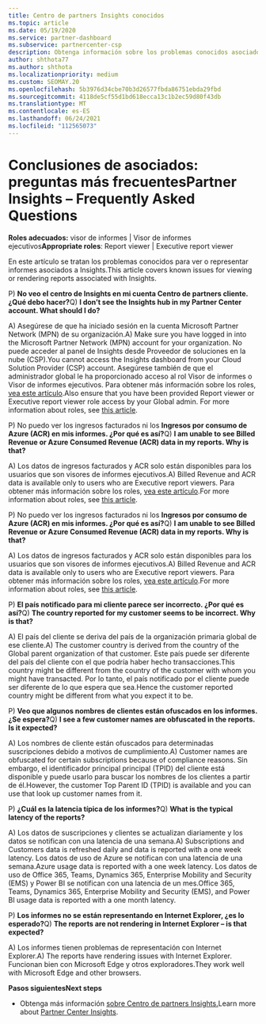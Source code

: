 ```yaml
---
title: Centro de partners Insights conocidos
ms.topic: article
ms.date: 05/19/2020
ms.service: partner-dashboard
ms.subservice: partnercenter-csp
description: Obtenga información sobre los problemas conocidos asociados a Centro de partners Insights (PCI). La información puede incluir problemas conocidos de representación o limitaciones de informes.
author: shthota77
ms.author: shthota
ms.localizationpriority: medium
ms.custom: SEOMAY.20
ms.openlocfilehash: 5b3976d34cbe70b3d26577fbda86751ebda29fbd
ms.sourcegitcommit: 4118de5cf55d1bd618ecca13c1b2ec59d80f43db
ms.translationtype: MT
ms.contentlocale: es-ES
ms.lasthandoff: 06/24/2021
ms.locfileid: "112565073"
---
```

# <a name="partner-insights--frequently-asked-questions"></a><span data-ttu-id="7b151-104">Conclusiones de asociados: preguntas más frecuentes</span><span class="sxs-lookup"><span data-stu-id="7b151-104">Partner Insights – Frequently Asked Questions</span></span>

<span data-ttu-id="7b151-105">**Roles adecuados:** visor de informes | Visor de informes ejecutivos</span><span class="sxs-lookup"><span data-stu-id="7b151-105">**Appropriate roles**: Report viewer | Executive report viewer</span></span>

<span data-ttu-id="7b151-106">En este artículo se tratan los problemas conocidos para ver o representar informes asociados a Insights.</span><span class="sxs-lookup"><span data-stu-id="7b151-106">This article covers known issues for viewing or rendering reports associated with Insights.</span></span>

<span data-ttu-id="7b151-107">P) **No veo el centro de Insights en mi cuenta Centro de partners cliente. ¿Qué debo hacer?**</span><span class="sxs-lookup"><span data-stu-id="7b151-107">Q) **I don’t see the Insights hub in my Partner Center account. What should I do?**</span></span>

<span data-ttu-id="7b151-108">A) Asegúrese de que ha iniciado sesión en la cuenta Microsoft Partner Network (MPN) de su organización.</span><span class="sxs-lookup"><span data-stu-id="7b151-108">A) Make sure you have logged in into the Microsoft Partner Network (MPN) account for your organization.</span></span> <span data-ttu-id="7b151-109">No puede acceder al panel de Insights desde Proveedor de soluciones en la nube (CSP).</span><span class="sxs-lookup"><span data-stu-id="7b151-109">You cannot access the Insights dashboard from your Cloud Solution Provider (CSP) account.</span></span> <span data-ttu-id="7b151-110">Asegúrese también de que el administrador global le ha proporcionado acceso al rol Visor de informes o Visor de informes ejecutivos.  Para obtener más información sobre los roles, [vea este artículo](./pci-roles.md).</span><span class="sxs-lookup"><span data-stu-id="7b151-110">Also ensure that you have been provided Report viewer or Executive report viewer role access by your Global admin.  For more information about roles, see [this article](./pci-roles.md).</span></span>

<span data-ttu-id="7b151-111">P) No puedo ver los ingresos facturados ni los **Ingresos por consumo de Azure (ACR) en mis informes. ¿Por qué es así?**</span><span class="sxs-lookup"><span data-stu-id="7b151-111">Q) **I am unable to see Billed Revenue or Azure Consumed Revenue (ACR) data in my reports. Why is that?**</span></span>

<span data-ttu-id="7b151-112">A) Los datos de ingresos facturados y ACR solo están disponibles para los usuarios que son visores de informes ejecutivos.</span><span class="sxs-lookup"><span data-stu-id="7b151-112">A) Billed Revenue and ACR data is available only to users who are Executive report viewers.</span></span>  <span data-ttu-id="7b151-113">Para obtener más información sobre los roles, [vea este artículo](./pci-roles.md).</span><span class="sxs-lookup"><span data-stu-id="7b151-113">For more information about roles, see [this article](./pci-roles.md).</span></span>

<span data-ttu-id="7b151-114">P) No puedo ver los ingresos facturados ni los **Ingresos por consumo de Azure (ACR) en mis informes. ¿Por qué es así?**</span><span class="sxs-lookup"><span data-stu-id="7b151-114">Q) **I am unable to see Billed Revenue or Azure Consumed Revenue (ACR) data in my reports. Why is that?**</span></span>

<span data-ttu-id="7b151-115">A) Los datos de ingresos facturados y ACR solo están disponibles para los usuarios que son visores de informes ejecutivos.</span><span class="sxs-lookup"><span data-stu-id="7b151-115">A) Billed Revenue and ACR data is available only to users who are Executive report viewers.</span></span> <span data-ttu-id="7b151-116">Para obtener más información sobre los roles, [vea este artículo](./pci-roles.md).</span><span class="sxs-lookup"><span data-stu-id="7b151-116">For more information about roles, see [this article](./pci-roles.md).</span></span>

<span data-ttu-id="7b151-117">P) **El país notificado para mi cliente parece ser incorrecto. ¿Por qué es así?**</span><span class="sxs-lookup"><span data-stu-id="7b151-117">Q) **The country reported for my customer seems to be incorrect. Why is that?**</span></span>

<span data-ttu-id="7b151-118">A) El país del cliente se deriva del país de la organización primaria global de ese cliente.</span><span class="sxs-lookup"><span data-stu-id="7b151-118">A) The customer country is derived from the country of the Global parent organization of that customer.</span></span> <span data-ttu-id="7b151-119">Este país puede ser diferente del país del cliente con el que podría haber hecho transacciones.</span><span class="sxs-lookup"><span data-stu-id="7b151-119">This country might be different from the country of the customer with whom you might have transacted.</span></span> <span data-ttu-id="7b151-120">Por lo tanto, el país notificado por el cliente puede ser diferente de lo que espera que sea.</span><span class="sxs-lookup"><span data-stu-id="7b151-120">Hence the customer reported country might be different from what you expect it to be.</span></span>

<span data-ttu-id="7b151-121">P) **Veo que algunos nombres de clientes están ofuscados en los informes. ¿Se espera?**</span><span class="sxs-lookup"><span data-stu-id="7b151-121">Q) **I see a few customer names are obfuscated in the reports. Is it expected?**</span></span>

<span data-ttu-id="7b151-122">A) Los nombres de cliente están ofuscados para determinadas suscripciones debido a motivos de cumplimiento.</span><span class="sxs-lookup"><span data-stu-id="7b151-122">A) Customer names are obfuscated for certain subscriptions because of compliance reasons.</span></span> <span data-ttu-id="7b151-123">Sin embargo, el identificador principal principal (TPID) del cliente está disponible y puede usarlo para buscar los nombres de los clientes a partir de él.</span><span class="sxs-lookup"><span data-stu-id="7b151-123">However, the customer Top Parent ID (TPID) is available and you can use that look up customer names from it.</span></span>

<span data-ttu-id="7b151-124">P) **¿Cuál es la latencia típica de los informes?**</span><span class="sxs-lookup"><span data-stu-id="7b151-124">Q) **What is the typical latency of the reports?**</span></span>

<span data-ttu-id="7b151-125">A) Los datos de suscripciones y clientes se actualizan diariamente y los datos se notifican con una latencia de una semana.</span><span class="sxs-lookup"><span data-stu-id="7b151-125">A) Subscriptions and Customers data is refreshed daily and data is reported with a one week latency.</span></span> <span data-ttu-id="7b151-126">Los datos de uso de Azure se notifican con una latencia de una semana.</span><span class="sxs-lookup"><span data-stu-id="7b151-126">Azure usage data is reported with a one week latency.</span></span> <span data-ttu-id="7b151-127">Los datos de uso de Office 365, Teams, Dynamics 365, Enterprise Mobility and Security (EMS) y Power BI se notifican con una latencia de un mes.</span><span class="sxs-lookup"><span data-stu-id="7b151-127">Office 365, Teams, Dynamics 365, Enterprise Mobility and Security (EMS), and Power BI usage data is reported with a one month latency.</span></span>

<span data-ttu-id="7b151-128">P) **Los informes no se están representando en Internet Explorer, ¿es lo esperado?**</span><span class="sxs-lookup"><span data-stu-id="7b151-128">Q) **The reports are not rendering in Internet Explorer – is that expected?**</span></span>

<span data-ttu-id="7b151-129">A) Los informes tienen problemas de representación con Internet Explorer.</span><span class="sxs-lookup"><span data-stu-id="7b151-129">A)  The reports have rendering issues with Internet Explorer.</span></span> <span data-ttu-id="7b151-130">Funcionan bien con Microsoft Edge y otros exploradores.</span><span class="sxs-lookup"><span data-stu-id="7b151-130">They work well with Microsoft Edge and other browsers.</span></span>

<span data-ttu-id="7b151-131">**Pasos siguientes**</span><span class="sxs-lookup"><span data-stu-id="7b151-131">**Next steps**</span></span>

- <span data-ttu-id="7b151-132">Obtenga más información [sobre Centro de partners Insights.](partner-center-insights.md)</span><span class="sxs-lookup"><span data-stu-id="7b151-132">Learn more about [Partner Center Insights](partner-center-insights.md).</span></span>